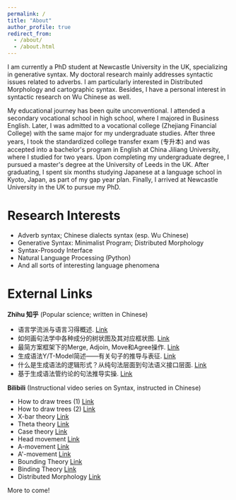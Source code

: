 ```yaml
---
permalink: /
title: "About"
author_profile: true
redirect_from: 
  - /about/
  - /about.html
---
```


I am currently a PhD student at Newcastle University in the UK, specializing in generative syntax. My doctoral research mainly addresses syntactic issues related to adverbs. I am particularly interested in Distributed Morphology and cartographic syntax. Besides, I have a personal interest in syntactic research on Wu Chinese as well.

My educational journey has been quite unconventional. I attended a secondary vocational school in high school, where I majored in Business English. Later, I was admitted to a vocational college (Zhejiang Financial College) with the same major for my undergraduate studies. After three years, I took the standardized college transfer exam (专升本) and was accepted into a bachelor's program in English at China Jiliang University, where I studied for two years. Upon completing my undergraduate degree, I pursued a master's degree at the University of Leeds in the UK. After graduating, I spent six months studying Japanese at a language school in Kyoto, Japan, as part of my gap year plan. Finally, I arrived at Newcastle University in the UK to pursue my PhD.

Research Interests
======
* Adverb syntax; Chinese dialects syntax (esp. Wu Chinese)
* Generative Syntax: Minimalist Program; Distributed Morphology
* Syntax-Prosody Interface
* Natural Language Processing (Python)
* And all sorts of interesting language phenomena

External Links
======
**Zhihu 知乎** (Popular science; written in Chinese)

- 语言学流派与语言习得概述. [Link](https://zhuanlan.zhihu.com/p/573690910)
- 如何画句法学中各种成分的树状图及其对应框状图. [Link](https://zhuanlan.zhihu.com/p/571807510)
- 最简方案框架下的Merge, Adjoin, Move和Agree操作. [Link](https://zhuanlan.zhihu.com/p/564516761)
- 生成语法Y/T-Model简述——有关句子的推导与表征. [Link](https://zhuanlan.zhihu.com/p/523307021)
- 什么是生成语法的逻辑形式？从纯句法层面到句法语义接口层面. [Link](https://zhuanlan.zhihu.com/p/492748725)
- 基于生成语法管约论的句法推导实操. [Link](https://zhuanlan.zhihu.com/p/485761112)

**Bilibili** (Instructional video series on Syntax, instructed in Chinese)

- How to draw trees (1) [Link](https://www.bilibili.com/video/BV1U24y137DQ/?spm_id_from=333.999.0.0&vd_source=e331a10aebf38deb0cf6c89513e4974b)
- How to draw trees (2) [Link](https://www.bilibili.com/video/BV1YM4y1y7gC/?spm_id_from=333.999.0.0&vd_source=e331a10aebf38deb0cf6c89513e4974b)
- X-bar theory [Link](https://www.bilibili.com/video/BV1Sb411d7Jg/?spm_id_from=333.999.0.0&vd_source=e331a10aebf38deb0cf6c89513e4974b)
- Theta theory [Link](https://www.bilibili.com/video/BV1sh411g7Nd/?spm_id_from=333.999.0.0&vd_source=e331a10aebf38deb0cf6c89513e4974b)
- Case theory [Link](https://www.bilibili.com/video/BV1JX4y1r7pj/?spm_id_from=333.999.0.0&vd_source=e331a10aebf38deb0cf6c89513e4974b)
- Head movement [Link](https://www.bilibili.com/video/BV1tN41127AV/?spm_id_from=333.999.0.0&vd_source=e331a10aebf38deb0cf6c89513e4974b)
- A-movement [Link](https://www.bilibili.com/video/BV1Zc411F7yW/?spm_id_from=333.999.0.0&vd_source=e331a10aebf38deb0cf6c89513e4974b)
- A'-movement [Link](https://www.bilibili.com/video/BV1gQ4y1H7Fq/?spm_id_from=333.999.0.0)
- Bounding Theory [Link](https://www.bilibili.com/video/BV1u94y1g72X/?spm_id_from=333.999.0.0)
- Binding Theory [Link](https://www.bilibili.com/video/BV1pT4y1H7Qa/?spm_id_from=333.999.0.0)
- Distributed Morphology [Link](https://www.bilibili.com/video/BV11S411P7xa/?spm_id_from=333.999.list.card_archive.click&vd_source=e331a10aebf38deb0cf6c89513e4974b)

More to come!


